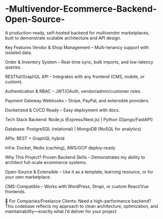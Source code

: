 # -Multivendor-Ecommerce-Backend-Open-Source-
A production-ready, self-hosted backend for multivendor marketplaces, built to demonstrate scalable architecture and API design.

Key Features
Vendor & Shop Management – Multi-tenancy support with isolated data.

Order & Inventory System – Real-time sync, bulk imports, and low-latency queries.

RESTful/GraphQL API – Integrates with any frontend (CMS, mobile, or custom).

Authentication & RBAC – JWT/OAuth, vendor/admin/customer roles.

Payment Gateway Webhooks – Stripe, PayPal, and extensible providers.

Dockerized & CI/CD Ready – Easy deployment with docs.

Tech Stack
Backend: Node.js (Express/Nest.js) | Python (Django/FastAPI)

Database: PostgreSQL (relational) | MongoDB (NoSQL for analytics)

APIs: REST + GraphQL hybrid

Infra: Docker, Redis (caching), AWS/GCP deploy-ready

Why This Project?
Proven Backend Skills – Demonstrates my ability to architect full-scale ecommerce systems.

Open-Source & Extensible – Use it as a template, learning resource, or for your own marketplace.

CMS-Compatible – Works with WordPress, Strapi, or custom React/Vue frontends.

🚀 For Companies/Freelance Clients: Need a high-performance backend? This codebase reflects my approach to clean architecture, optimization, and maintainability—exactly what I’d deliver for your project

